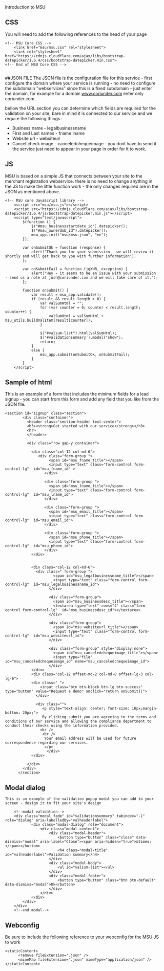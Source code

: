 Introduction to MSU 

## CSS
You will need to add the following references to the head of your page

```
<!-- MSU Core CSS -->
    <link href="msu/msu.css" rel="stylesheet">
    <link rel="stylesheet" href="https://cdnjs.cloudflare.com/ajax/libs/bootstrap-datepicker/1.6.4/css/bootstrap-datepicker.min.css">
<!-- End of MSU Core CSS -->   
    
```
##JSON FILE
The JSON file is the configuration file for this service - first configure the domain where your service is running - no need to configure the subdomain "webservices" since this is a fixed subdomain - just enter the domain, for example for a domain  www.coriunder.com enter only coriunder.com.

bellow the URL section you can determine which fields are required for the validation on your site, bare in mind it is connected to our service and we require the following things : 

- Business name - legalbusinessname
- First and Last names - fname lname
- Website url - websiteurl
- Cancel check image - canceledchequeimage - you dont have to send it the service just need to appear in your page in order for it to work.


## JS
MSU is based on a simple JS that connects between your site to the merchant registration webservice.
there is no need to change anything in the JS to make the little function work - the only changes required are in the JSON as mentioned above.

```
<!-- MSU core JavaScript library -->
    <script src="msu/msu.js"></script>
    <script src="https://cdnjs.cloudflare.com/ajax/libs/bootstrap-datepicker/1.6.4/js/bootstrap-datepicker.min.js"></script>
    <script type="text/javascript">
        $(function () {
            $("#msu_businessstartdate_id").datepicker();
            $("#msu_ownerdob_id").datepicker();
            msu_app.init("msu/msu.json", "en");
        });

        var onSubmitOk = function (response) {
            alert("Thank you for your submission - we will review it shortly and will get back to you with further information");
        };

        var onSubmitFail = function (jqXHR, exception) {
            alert("Hey - it seems to be an issue with your submission - send us a note at josh@coriunder.com and we will take care of it.");
        };

        function onSubmit() {
            var result = msu_app.validate();
            if (result && result.length > 0) {
                var valSumHtml = "";
                for (var counter = 0; counter < result.length; counter++) {
                    valSumHtml = valSumHtml + msu_utils.buildValItem(result[counter]);
                }

                $("#valsum-list").html(valSumHtml);
                $('#validationsummary').modal("show");
                return;
            }
            else {
                msu_app.submit(onSubmitOk, onSubmitFail);
            }
        }
    </script>
```
## Sample of html 

This is an example of a form that includes the minimum fields for a lead signup - you can start from this form and add any field that you like from the JSON file.

```
<section id="signup" class="section">
        <div class="container">
          <header class="section-header text-center">
          <h3><strong>Get started with our service</strong></h3>
          <hr>
          </header>
        
          <div class="row gap-y container">
            
            <div class="col-12 col-md-6">
               <div class="form-group ">
                    <span id="msu_fname_title"></span>
                    <input type="text" class="form-control form-control-lg"  id="msu_fname_id" >
                  </div>

                  <div class="form-group ">
                    <span id="msu_lname_title"></span>
                    <input type="text" class="form-control form-control-lg"  id="msu_lname_id">
                  </div>

                  <div class="form-group ">
                    <span id="msu_email_title"></span>
                    <input type="text" class="form-control form-control-lg"  id="msu_email_id">
                  </div>

                  <div class="form-group ">
                    <span id="msu_phone_title"></span>
                    <input type="text" class="form-control form-control-lg"  id="msu_phone_id">
                  </div>
            </div>


            <div class="col-12 col-md-6">
              <div class=" form-group ">
                      <span id="msu_legalbusinessname_title"></span>
                      <input type="text" class="form-control form-control-lg"  id="msu_legalbusinessname_id">
                    </div>

                    <div class="form-group">
                      <span id="msu_businessdesc_title"></span>
                      <textarea type="text" rows="4" class="form-control form-control-lg"  id="msu_businessdesc_id"></textarea>
                    </div>

                    <div class="form-group">
                      <span id="msu_websiteurl_title"></span>
                      <input type="text" class="form-control form-control-lg"  id="msu_websiteurl_id">
                    </div>

                    <div class="form-group" style="display:none">
                      <span id="msu_canceledchequeimage_title"></span>
                      <input type="file"   id="msu_canceledchequeimage_id" name="msu_canceledchequeimage_id">
                    </div>
            </div>
            <div class="col-12 offset-md-2 col-md-8 offset-lg-3 col-lg-6">
            <div class=" ">
                <input class="btn btn-block btn-lg btn-success" type="button" value="Request a demo" onclick="return onSubmit()">
              </div>
          
              <div class="">
                 <p style="text-align: center; font-size: 10px;margin-bottom: 20px;">
                 By clicking submit you are agreeing to the terms and conditions of our service and allowing the compliance department to conduct their checks using the information provided.
                <br />
                 <br />
                  Your email address will be used for future correspondence regarding our services.
                  </p>
                   </div>
            </div>
            
          </div>
        </div>
      </section>
```



## Modal dialog
    This is an example of the validation popup modal you can add to your screen - design it to fit your site's design

```  
    <!--modal validation-->
    <div class="modal fade" id="validationsummary" tabindex="-1" role="dialog" aria-labelledby="valheaderlabel">
            <div class="modal-dialog" role="document">
                <div class="modal-content">
                    <div class="modal-header">
                        <button type="button" class="close" data-dismiss="modal" aria-label="Close"><span aria-hidden="true">&times;</span></button>
                        <h4 class="modal-title" id="valheaderlabel">Validation summary</h4>
                    </div>
                    <div class="modal-body">
                        <ul id="valsum-list"></ul>
                    </div>
                    <div class="modal-footer">
                        <button type="button" class="btn btn-default" data-dismiss="modal">Ok</button>
                    </div>
                </div>
            </div>
        </div>
    </div>
    <!--end modal-->
```

## Webconfig
Be sure to include the following reference to your webconfig for the MSU JS to work

```
<staticContent>
      <remove fileExtension=".json" />
      <mimeMap fileExtension=".json" mimeType="application/json" />
</staticContent>
```

